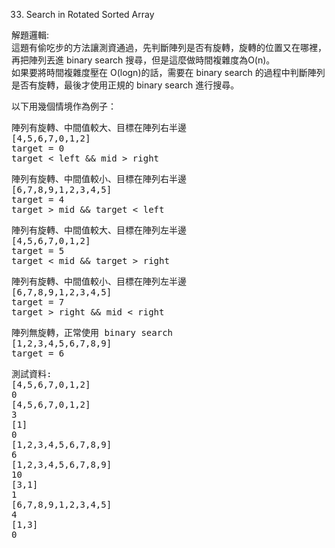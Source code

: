 33. Search in Rotated Sorted Array  

解題邏輯:  
這題有偷吃步的方法讓測資通過，先判斷陣列是否有旋轉，旋轉的位置又在哪裡，再把陣列丟進 binary search 搜尋，但是這麼做時間複雜度為O(n)。  
如果要將時間複雜度壓在 O(logn)的話，需要在 binary search 的過程中判斷陣列是否有旋轉，最後才使用正規的 binary search 進行搜尋。

以下用幾個情境作為例子：  
<pre>
陣列有旋轉、中間值較大、目標在陣列右半邊
[4,5,6,7,0,1,2]
target = 0
target < left && mid > right
</pre>  
<pre>
陣列有旋轉、中間值較小、目標在陣列右半邊
[6,7,8,9,1,2,3,4,5]
target = 4
target > mid && target < left
</pre>
<pre>
陣列有旋轉、中間值較大、目標在陣列左半邊
[4,5,6,7,0,1,2]
target = 5
target < mid && target > right
</pre>
<pre>
陣列有旋轉、中間值較小、目標在陣列左半邊
[6,7,8,9,1,2,3,4,5]
target = 7
target > right && mid < right
</pre>
<pre>
陣列無旋轉，正常使用 binary search
[1,2,3,4,5,6,7,8,9]
target = 6
</pre>

<pre>
測試資料:
[4,5,6,7,0,1,2]
0
[4,5,6,7,0,1,2]
3
[1]
0
[1,2,3,4,5,6,7,8,9]
6
[1,2,3,4,5,6,7,8,9]
10
[3,1]
1
[6,7,8,9,1,2,3,4,5]
4
[1,3]
0
</pre>
